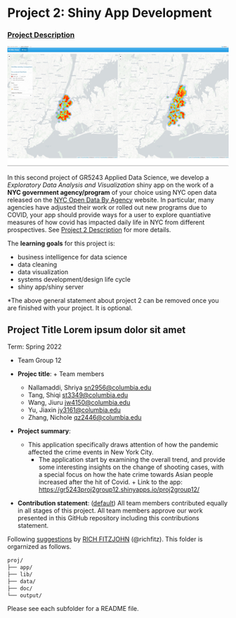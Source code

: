 # Project 2: Shiny App Development

### [Project Description](doc/project2_desc.md)

![screenshot](doc/figs/map.jpg)

In this second project of GR5243 Applied Data Science, we develop a *Exploratory Data Analysis and Visualization* shiny app on the work of a **NYC government agency/program** of your choice using NYC open data released on the [NYC Open Data By Agency](https://opendata.cityofnewyork.us/data/) website. In particular, many agencies have adjusted their work or rolled out new programs due to COVID, your app should provide ways for a user to explore quantiative measures of how covid has impacted daily life in NYC from different prospectives. See [Project 2 Description](doc/project2_desc.md) for more details.  

The **learning goals** for this project is:

- business intelligence for data science
- data cleaning
- data visualization
- systems development/design life cycle
- shiny app/shiny server

*The above general statement about project 2 can be removed once you are finished with your project. It is optional.

## Project Title Lorem ipsum dolor sit amet
Term: Spring 2022

+ Team Group 12
+ **Projec title**: + Team members
	+ Nallamaddi, Shriya sn2956@columbia.edu
	+ Tang, Shiqi st3349@columbia.edu
	+ Wang, Jiuru jw4150@columbia.edu
	+ Yu, Jiaxin jy3161@columbia.edu
	+ Zhang, Nichole qz2446@columbia.edu

+ **Project summary**: 
	+ This application specifically draws attention of how the pandemic affected the crime events in New York City. 
         + The application start by examining the overall trend, and provide some interesting insights on the change of shooting cases, with a special focus on how the hate crime towards Asian people increased after the hit of Covid.
          + Link to the app: https://gr5243proj2group12.shinyapps.io/proj2group12/ 

+ **Contribution statement**: ([default](doc/a_note_on_contributions.md)) All team members contributed equally in all stages of this project. All team members approve our work presented in this GitHub repository including this contributions statement. 

Following [suggestions](http://nicercode.github.io/blog/2013-04-05-projects/) by [RICH FITZJOHN](http://nicercode.github.io/about/#Team) (@richfitz). This folder is orgarnized as follows.

```
proj/
├── app/
├── lib/
├── data/
├── doc/
└── output/
```

Please see each subfolder for a README file.

